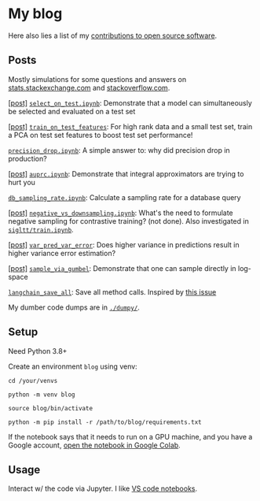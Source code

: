 # My blog

Here also lies a list of my [contributions to open source
software](https://github.com/kddubey/stackexchange/blob/main/oss.md).


## Posts

Mostly simulations for some questions and answers on
[stats.stackexchange.com](https://stats.stackexchange.com/users/337906/) and
[stackoverflow.com](https://stackoverflow.com/users/18758987/).

[[post]](https://stats.stackexchange.com/a/570680/337906)
[`select_on_test.ipynb`](./select_on_test.ipynb): Demonstrate that a model can
simultaneously be selected and evaluated on a test set

[[post]](https://stats.stackexchange.com/a/614033)
[`train_on_test_features`](./train_on_test_features): For high rank data and a small
test set, train a PCA on test set features to boost test set performance!

[`precision_drop.ipynb`](./precision_drop.ipynb): A simple answer to: why did precision
drop in production?

[[post]](https://stats.stackexchange.com/a/623015/337906)
[`auprc.ipynb`](./auprc.ipynb): Demonstrate that integral approximators are trying to
hurt you

[`db_sampling_rate.ipynb`](./db_sampling_rate.ipynb): Calculate a sampling rate for a
database query

[[post]](https://stats.stackexchange.com/q/623900/337906)
[`negative_vs_downsampling.ipynb`](./negative_vs_downsampling.ipynb): What's the need to
formulate negative sampling for contrastive training? (not done). Also investigated in
[`sigltt/train.ipynb`](./sigltt/train.ipynb).

[[post]](https://stats.stackexchange.com/q/568492/337906)
[`var_pred_var_error`](./var_pred_var_error): Does higher variance in predictions result
in higher variance error estimation?

[[post]](https://stackoverflow.com/a/76230531/18758987)
[`sample_via_gumbel`](./sample_via_gumbel): Demonstrate that one can sample directly in
log-space

[`langchain_save_all`](./llm_api/langchain_save_all/): Save all method calls. Inspired
by [this issue](https://github.com/langchain-ai/langchain/issues/912)

My dumber code dumps are in [`./dumpy/`](./dumpy/).


## Setup

Need Python 3.8+

Create an environment `blog` using venv:

```
cd /your/venvs

python -m venv blog

source blog/bin/activate

python -m pip install -r /path/to/blog/requirements.txt
```

If the notebook says that it needs to run on a GPU machine, and you have a Google
account, [open the notebook in Google
Colab](https://stackoverflow.com/a/67344477/18758987).


## Usage

Interact w/ the code via Jupyter. I like [VS code
notebooks](https://code.visualstudio.com/docs/datascience/jupyter-notebooks).
